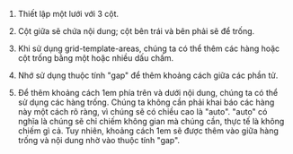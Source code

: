 1. Thiết lập một lưới với 3 cột.

2. Cột giữa sẽ chứa nội dung; cột bên trái và bên phải sẽ để trống.

3. Khi sử dụng grid-template-areas, chúng ta có thể thêm các hàng hoặc cột trống bằng một hoặc nhiều dấu chấm.

4. Nhớ sử dụng thuộc tính "gap" để thêm khoảng cách giữa các phần tử.

5. Để thêm khoảng cách 1em phía trên và dưới nội dung, chúng ta có thể sử dụng các hàng trống. Chúng ta không cần phải khai báo các hàng này một cách rõ ràng, vì chúng sẽ có chiều cao là "auto". "auto" có nghĩa là chúng sẽ chỉ chiếm không gian mà chúng cần, thực tế là không chiếm gì cả. Tuy nhiên, khoảng cách 1em sẽ được thêm vào giữa hàng trống và nội dung nhờ vào thuộc tính "gap".
